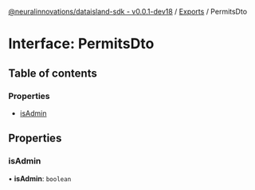 [@neuralinnovations/dataisland-sdk - v0.0.1-dev18](../../README.md) / [Exports](../modules.md) / PermitsDto

# Interface: PermitsDto

## Table of contents

### Properties

- [isAdmin](PermitsDto.md#isadmin)

## Properties

### isAdmin

• **isAdmin**: `boolean`
